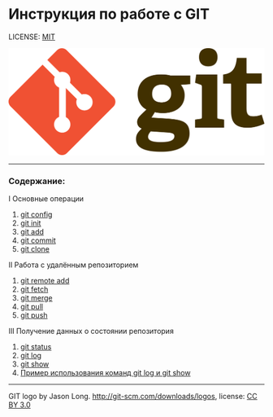 # Инструкция по работе с GIT

LICENSE: [MIT](license.md)

![git-logo](./assets/1920px-Git-logo.svg.png)

---

### **Содержание:**

I Основные операции
1. [git config](./config.md)
2. [git init](./init.md)
3. [git add](./add.md)
4. [git commit](./commit.md)
5. [git clone](./clone.md)

II Работа с удалённым репозиторием

1. [git remote add](./remote2add.md)
2. [git fetch](./fetch2.md)
3. [git merge](./merge2.md)
4. [git pull](./pull2.md)
5. [git push](./push2.md)

III Получение данных о состоянии репозитория

1. [git status](./status3.md)
2. [git log](./log3.md)
3. [git show](./show3.md)
4. [Пример использования команд git log и git show](./%D0%94%D0%BB%D1%8F%D0%BF%D1%80%D0%B8%D0%BC%D0%B5%D1%80%D0%B03.md)

---

GIT logo by Jason Long. http://git-scm.com/downloads/logos, license: [CC BY 3.0](https://creativecommons.org/licenses/by/3.0/)